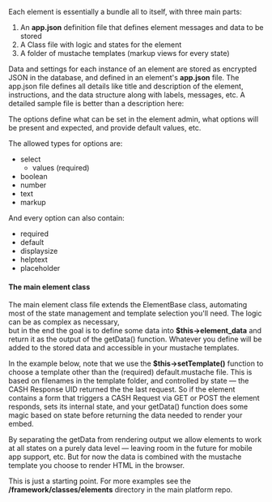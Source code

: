 Each element is essentially a bundle all to itself, with three main parts:

  1. An **app.json** definition file that defines element messages and data to be stored
  2. A Class file with logic and states for the element
  3. A folder of mustache templates (markup views for every state)

Data and settings for each instance of an element are stored as encrypted JSON in the database, 
and defined in an element's **app.json** file. The app.json file defines all details like title
and description of the element, instructions, and the data structure along with labels, messages,
etc. A detailed sample file is better than a description here:

<script src="https://gist.github.com/jessevondoom/f471efa218a7ce78fa13.js"></script>

The options define what can be set in the element admin, what options will be present and 
expected, and provide default values, etc. 

The allowed types for options are:
  
  - select
    - values (required)
  - boolean
  - number
  - text
  - markup
  
And every option can also contain:

  - required
  - default
  - displaysize
  - helptext
  - placeholder


#### The main element class
The main element class file extends the ElementBase class, automating most of the state
management and template selection you'll need. The logic can be as complex as necessary,  
but in the end the goal is to define some data into **$this->element_data** and return 
it as the output of the getData() function. Whatever you define will be added to the 
stored data and accessible in your mustache templates. 

In the example below, note that we use the **$this->setTemplate()** function to choose
a template other than the (required) default.mustache file. This is based on filenames in
the template folder, and controlled by state — the CASH Response UID returned the the last
request. So if the element contains a form that triggers a CASH Request via GET or POST
the element responds, sets its internal state, and your getData() function does some magic
based on state before returning the data needed to render your embed.

By separating the getData from rendering output we allow elements to work at all states on
a purely data level — leaving room in the future for mobile app support, etc. But for now
the data is combined with the mustache template you choose to render HTML in the browser. 

<script src="https://gist.github.com/jessevondoom/39eaf1bb6fb84b5c1cd9.js"></script>

This is just a starting point. For more examples see the **/framework/classes/elements**
directory in the main platform repo.
